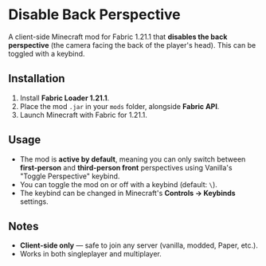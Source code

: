# Disable Back Perspective

A client-side Minecraft mod for Fabric 1.21.1 that **disables the back perspective** (the camera facing the back of the player's head). This can be toggled with a keybind.

## Installation

1. Install **Fabric Loader 1.21.1**.  
2. Place the mod `.jar` in your `mods` folder, alongside **Fabric API**.  
3. Launch Minecraft with Fabric for 1.21.1.

## Usage

- The mod is **active by default**, meaning you can only switch between **first-person** and **third-person front** perspectives using Vanilla's "Toggle Perspective" keybind.  
- You can toggle the mod on or off with a keybind (default: `\`).  
- The keybind can be changed in Minecraft's **Controls → Keybinds** settings.

## Notes

- **Client-side only** — safe to join any server (vanilla, modded, Paper, etc.).  
- Works in both singleplayer and multiplayer.
